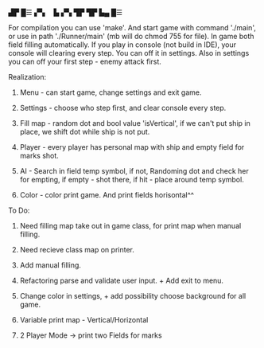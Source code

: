 ▟▛ █☰ ▞▚  ▙ ▞▚ ▜▛ ▜▛ ▙▄ █☰



For compilation you can use 'make'. And start game with command './main',
or use in path './Runner/main' (mb will do chmod 755 for file).
In game both field filling automatically.
If you play in console (not build in IDE), your console will clearing every step. 
You can off it in settings. 
Also in settings you can off your first step - enemy attack first.


Realization:

1. Menu - can start game, change settings and exit game.

2. Settings - choose who step first, and clear console every step.

3. Fill map - random dot and bool value 'isVertical', if we can't put 
    ship in place, we shift dot while ship is not put.

4. Player - every player has personal map with ship and empty field
    for marks shot.

5. AI - Search in field temp symbol, if not, Randoming dot and check her 
    for empting, if empty - shot there, if hit - place around temp symbol.

6. Color - color print game. And print fields horisontal^^

To Do:

1. Need filling map take out in game class, for print map when manual filling.

2. Need recieve class map on printer.

3. Add manual filling.

4. Refactoring parse and validate user input. + Add exit to menu.

5. Change color in settings, + add possibility choose background for all game.

6. Variable print map - Vertical/Horizontal

7. 2 Player Mode -> print two Fields for marks
